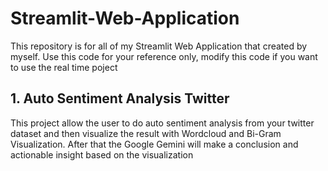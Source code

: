 # Streamlit-Web-Application
This repository is for all of my Streamlit Web Application that created by myself. Use this code for your reference only, modify this code if you want to use the real time poject

## 1. Auto Sentiment Analysis Twitter
This project allow the user to do auto sentiment analysis from your twitter dataset  and then visualize the result with Wordcloud and Bi-Gram Visualization. After that the Google Gemini will make a conclusion and actionable insight based on the visualization
